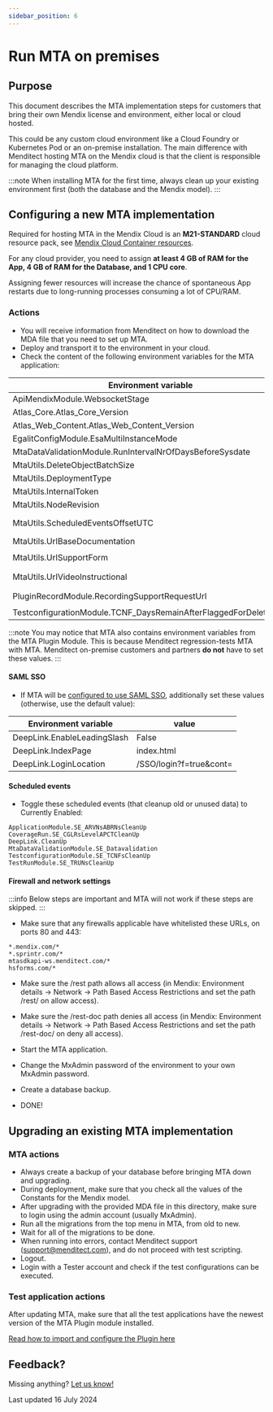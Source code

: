 ```yaml
---
sidebar_position: 6
---
```


# Run MTA on premises

## Purpose

This document describes the MTA implementation steps for customers that bring their own Mendix license and environment, either local or cloud hosted.

This could be any custom cloud environment like a Cloud Foundry or Kubernetes Pod or an on-premise installation. The main difference with Menditect hosting MTA on the Mendix cloud is that the client is responsible for managing the cloud platform.

:::note
When installing MTA for the first time, always clean up your existing environment first (both the database and the Mendix model).
:::

## Configuring a new MTA implementation

Required for hosting MTA in the Mendix Cloud is an **M21-STANDARD** cloud resource pack, see [Mendix Cloud Container resources](https://docs.mendix.com/developerportal/deploy/mendix-cloud-deploy/#resource-pack).

For any cloud provider, you need to assign **at least 4 GB of RAM for the App, 4 GB of RAM for the Database, and 1 CPU core**.

Assigning fewer resources will increase the chance of spontaneous App restarts due to long-running processes consuming a lot of CPU/RAM.

### Actions

- You will receive information from Menditect on how to download the MDA file that you need to set up MTA.
- Deploy and transport it to the environment in your cloud. 
- Check the content of the following environment variables for the MTA application:

| Environment variable                                             | value                                                            |
| ---------------------------------------------------------------- | ---------------------------------------------------------------- |
| ApiMendixModule.WebsocketStage                                   | `production`                                                     |
| Atlas_Core.Atlas_Core_Version                                    | `3.0.7`                                                          |
| Atlas_Web_Content.Atlas_Web_Content_Version                      | `3.0.6`                                                          |
| EgalitConfigModule.EsaMultiInstanceMode                          | `False`                                                          |
| MtaDataValidationModule.RunIntervalNrOfDaysBeforeSysdate         | `5`                                                              |
| MtaUtils.DeleteObjectBatchSize                                   | `500`                                                            |
| MtaUtils.DeploymentType                                          | `On-Premises`                                                    |
| MtaUtils.InternalToken                                           | *(empty)*                                                        |
| MtaUtils.NodeRevision                                            | `0`                                                              |
| MtaUtils.ScheduledEventsOffsetUTC                                | *(offset from UTC, in whole hours, for scheduled events to run)* |
| MtaUtils.UrlBaseDocumentation                                    | `https://documentation.menditect.com`                            |
| MtaUtils.UrlSupportForm                                          | `https://share.hsforms.com/1x-oVL39kRTGw-b3CQ9im8g3twri`         |
| MtaUtils.UrlVideoInstructional                                   | `https://menditect.com/demos/mta-movies.html`                    |
| PluginRecordModule.RecordingSupportRequestUrl                    | `https://share.hsforms.com/1RJY9cRw-TSm9QWXD6bZcbw3twri`         |
| TestconfigurationModule.TCNF_DaysRemainAfterFlaggedForDeleteDate | `20`                                                             |


:::note
You may notice that MTA also contains environment variables from the MTA Plugin Module. This is because Menditect regression-tests MTA with MTA. 
Menditect on-premise customers and partners **do not** have to set these values.
:::


#### SAML SSO

- If MTA will be [configured to use SAML SSO](configure-mta-saml), additionally set these values (otherwise, use the default value):

| Environment variable        | value                   |
| --------------------------- | ----------------------- |
| DeepLink.EnableLeadingSlash | False                   |
| DeepLink.IndexPage          | index.html              |
| DeepLink.LoginLocation      | /SSO/login?f=true&cont= |

#### Scheduled events

- Toggle these scheduled events (that cleanup old or unused data) to Currently Enabled:

```
ApplicationModule.SE_ARVNsABRNsCleanUp
CoverageRun.SE_CGLRsLevelAPCTCleanUp
DeepLink.CleanUp
MtaDataValidationModule.SE_Datavalidation
TestconfigurationModule.SE_TCNFsCleanUp
TestRunModule.SE_TRUNsCleanUp
```

#### Firewall and network settings

:::info
Below steps are important and MTA will not work if these steps are skipped.
:::

- Make sure that any firewalls applicable have whitelisted these URLs, on ports 80 and 443:

```
*.mendix.com/*
*.sprintr.com/*
mtasdkapi-ws.menditect.com/*
hsforms.com/*
```

- Make sure the /rest path allows all access (in Mendix: Environment details -> Network -> Path Based Access Restrictions and set the path /rest/ on allow access).
- Make sure the /rest-doc path denies all access (in Mendix: Environment details -> Network -> Path Based Access Restrictions and set the path /rest-doc/ on deny all access).

- Start the MTA application.
- Change the MxAdmin password of the environment to your own MxAdmin password.
- Create a database backup.
- DONE!

## Upgrading an existing MTA implementation

### MTA actions

- Always create a backup of your database before bringing MTA down and upgrading.
- During deployment, make sure that you check all the values of the Constants for the Mendix model.
- After upgrading with the provided MDA file in this directory, make sure to login using the admin account (usually MxAdmin).
- Run all the migrations from the top menu in MTA, from old to new. 
- Wait for all of the migrations to be done. 
- When running into errors, contact Menditect support (support@menditect.com), and do not proceed with test scripting.
- Logout.
- Login with a Tester account and check if the test configurations can be executed.

### Test application actions

After updating MTA, make sure that all the test applications have the newest version of the MTA Plugin module installed. 

[Read how to import and configure the Plugin here](../connect-mta/import-plugin)

## Feedback?
Missing anything? [Let us know!](mailto:support@menditect.com)

Last updated 16 July 2024